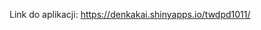 Link do aplikacji:
<a href="https://denkakai.shinyapps.io/twdpd1011/" class="uri">https://denkakai.shinyapps.io/twdpd1011/</a>
